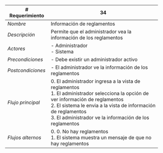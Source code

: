 |# Requerimiento|34 |
|-|-|
| *Nombre*|Información de reglamentos
| *Descripción*| Permite que el administrador vea la información de los reglamentos |
|*Actores*| - Administrador<br> - Sistema
|*Precondiciones*| - Debe existir un administrador activo
|*Postcondiciones*| - El administrador ve la información de los reglamentos
|*Flujo principal*|0.  El administrador ingresa a la vista de reglamentos<br>1.  El administrador selecciona la opción de ver información de reglamentos<br>2.  El sistema le envia a la vista de información de reglamentos<br>3.  El administrador ve la información de los reglamentos
|*Flujos alternos*|0.  0. No hay reglamentos<br>1. El sistema muestra un mensaje de que no hay reglamentos
